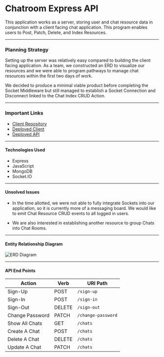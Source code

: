 # Chatroom Express API
This application works as a server, storing user and chat resource data in conjunction with a client facing chat application. This program enables users to Post, Patch, Delete, and Index Resources.

---

### Planning Strategy
Setting up the server was relatively easy compared to building the client facing application. As a team, we constructed an ERD to visualize our resources and we were able to program pathways to manage chat resources within the first two days of work.

We decided to produce a minimal viable product before completing the Socket Middleware but still managed to establish a Socket Connection and Disconnect linked to the Chat Index CRUD Action.

---

### Important Links
- [Client Repository](https://github.com/gitlep1/chat-room-1)
- [Deployed Client](https://gitlep1.github.io/chat-room-1/#/)
- [Deployed API](https://mychatroomm.herokuapp.com/)

---

#### Technologies Used
- Express
- JavaScript
- MongoDB
- Socket.IO

---

#### Unsolved Issues
- In the time allotted, we were not able to fully integrate Sockets into our application, so it is currently more of a messaging board. We would like to emit Chat Resource CRUD events to all logged in users.

 - We are also interested in establishing another resource to group Chats into Chat Rooms.

---

#### Entity Relationship Diagram
![ERD Diagram](https://user-images.githubusercontent.com/71568993/102024033-5dce8300-3d5d-11eb-8cd5-806c4e4f8b15.png)

---

#### API End Points
| Action | Verb   | URI Path               |
|--------|--------|------------------------|
| Sign-Up | POST   | `/sign-up`             |
| Sign-In | POST   | `/sign-in`             |
| Sign-Out | DELETE | `/sign-out`            |
| Change Password | PATCH  | `/change-password`   |
| Show All Chats | GET    | `/chats`             |
| Create A Chat | POST   | `/chats`             |
| Delete A Chat | DELETE | `/chats`            |
| Update A Chat | PATCH  | `/chats`     |
